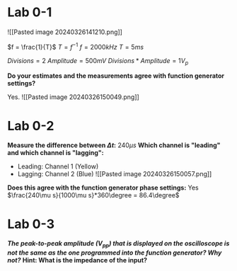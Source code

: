 # Lab 0-1
![[Pasted image 20240326141210.png]]

$f = \frac{1}{T}$
$T = f^{-1}$
$f = 2000kHz$
$T = 5ms$

$Divisions= 2$
$Amplitude = 500mV$
$Divisions*Amplitude = 1V_p$

**Do your estimates and the measurements agree with function generator settings?**

Yes.
![[Pasted image 20240326150049.png]]
# Lab 0-2

**Measure the difference between $\Delta t$:** 240$\mu s$
**Which channel is "leading" and which channel is "lagging":**
- Leading: Channel 1 (Yellow)
- Lagging: Channel 2 (Blue)
![[Pasted image 20240326150057.png]]

**Does this agree with the function generator phase settings:** Yes
$\frac{240\mu s}{1000\mu s}*360\degree = 86.4\degree$

# Lab 0-3
***The peak-to-peak amplitude ($V_{pp}$) that is displayed on the oscilloscope is not the same as the one programmed into the function generator? Why not?***
**Hint: What is the impedance of the input?**

